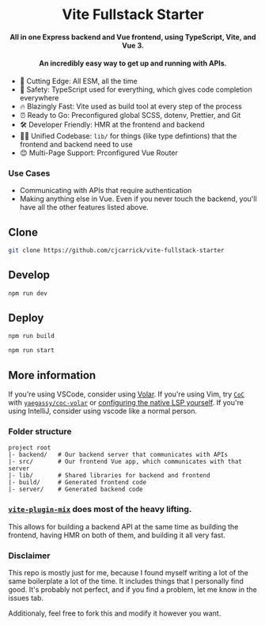 <h1 align="center">Vite Fullstack Starter</h1>

<h4 align="center">All in one Express backend and Vue frontend, using TypeScript, Vite, and Vue 3.</h4>

<h4 align="center">An incredibly easy way to get up and running with APIs.</h4>

- 🔪 Cutting Edge: All ESM, all the time
- 🛟 Safety: TypeScript used for everything, which gives code completion everywhere
- 🔥 Blazingly Fast: Vite used as build tool at every step of the process
- ⏰ Ready to Go: Preconfigured global SCSS, dotenv, Prettier, and Git
- 🛠 Developer Friendly: HMR at the frontend and backend
- 🧑‍💻 Unified Codebase: `lib/` for things (like type defintions) that the frontend and backend need to
  use
- 😊 Multi-Page Support: Prconfigured Vue Router

### Use Cases

- Communicating with APIs that require authentication
- Making anything else in Vue. Even if you never touch the backend, you'll have all the other features listed above.

## Clone

```sh
git clone https://github.com/cjcarrick/vite-fullstack-starter
```

## Develop

```sh
npm run dev
```

## Deploy

```sh
npm run build
```

```sh
npm run start
```

## More information

If you're using VSCode, consider using [Volar](https://marketplace.visualstudio.com/items?itemName=Vue.volar). If you're using Vim, try [`CoC`](https://github.com/neoclide/coc.nvim) with [`yaegassy/coc-volar`](https://github.com/yaegassy/coc-volar) or [configuring the native LSP yourself](https://github.com/neovim/nvim-lspconfig/blob/master/doc/server_configurations.md). If you're using IntelliJ, consider using vscode like a normal person.

### Folder structure

```
project root
|- backend/   # Our backend server that communicates with APIs
|- src/       # Our frontend Vue app, which communicates with that server
|- lib/       # Shared libraries for backend and frontend
|- build/     # Generated frontend code
|- server/    # Generated backend code
```

### [`vite-plugin-mix`](https://github.com/egoist/vite-plugin-mix) does most of the heavy lifting.

This allows for building a backend API at the same time as building the
frontend, having HMR on both of them, and building it all very fast.

### Disclaimer

This repo is mostly just for me, because I found myself writing a lot of the same boilerplate a lot of the time. It includes things that I personally find good. It's probably not perfect, and if you find a problem, let me know in the issues tab.

Additionaly, feel free to fork this and modify it however you want.
